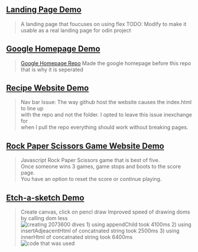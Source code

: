 ## [Landing Page Demo](https://emilshigin.github.io/odin-learning/index.html)

> A landing page that foucuses on using flex
> TODO: Modify to make it usable as a real landing page for odin project

## [Google Homepage Demo](https://emilshigin.github.io/google-homepage/index.html)

> [Google Homepage Repo](https://github.com/emilshigin/google-homepage)
> Made the google homepage before this repo that is why it is seperated

## [Recipe Website Demo](https://emilshigin.github.io/odin-learning/odin-recipes/index.html)

> Nav bar Issue: The way github host the website causes the index.html to line up\
> with the repo and not the folder. I opted to leave this issue inexchange for\
> when I pull the repo everything should work without breaking pages.

## [Rock Paper Scissors Game Website Demo](https://emilshigin.github.io/odin-learning/RPSgame/index.html)

> Javascript Rock Paper Scissors game that is best of five.\
> Once someone wins 3 games, game stops and boots to the score page.\
> You have an option to reset the score or continue playing.

## [Etch-a-sketch Demo](https://emilshigin.github.io/odin-learning/etchasketch/index.html)

> Create canvas, click on pencl draw
> Improved speed of drawing doms by calling dom less
> ![creating 2073600 dives 1) using appendChild took 4100ms 2) using insertAdjeacentHtml of concatnated string took 2500ms 3) using innerHtml of concatnated string took 6400ms ](https://github.com/emilshigin/odin-learning/blob/main/img/optimizingEtchasketch-creating%20divs.png)
> ![code that was used](https://github.com/emilshigin/odin-learning/blob/main/img/optimizingEtchasketch-code.png)
